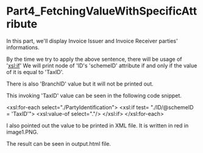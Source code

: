 # Part4_FetchingValueWithSpecificAttribute

In this part, we'll display Invoice Issuer and Invoice Receiver parties' informations.

By the time we try to apply the above sentence, there will be usage of '<xsl:if>' 
We will print node of 'ID's  'schemeID' attribute if and only if the value of it is equal to 'TaxID'.

There is also 'BranchID' value but it will not be printed out.

This invoking 'TaxID' value can be seen in the following code snippet.

<xsl:for-each select="./PartyIdentification">
	<xsl:if test= "./ID/@schemeID = 'TaxID'">
		<xsl:value-of select="."/>
	</xsl:if>
</xsl:for-each>	

I also pointed out the value to be printed in XML file. It is written in red in image1.PNG.

The result can be seen in output.html file.